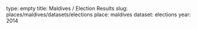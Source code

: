 type: empty
title: Maldives / Election Results
slug: places/maldives/datasets/elections
place: maldives
dataset: elections
year: 2014
